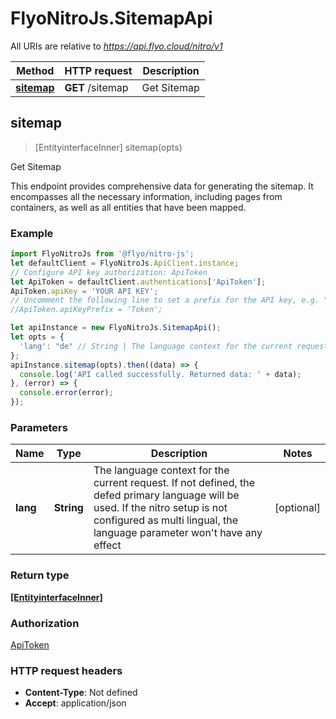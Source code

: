 # FlyoNitroJs.SitemapApi

All URIs are relative to *https://api.flyo.cloud/nitro/v1*

Method | HTTP request | Description
------------- | ------------- | -------------
[**sitemap**](SitemapApi.md#sitemap) | **GET** /sitemap | Get Sitemap



## sitemap

> [EntityinterfaceInner] sitemap(opts)

Get Sitemap

This endpoint provides comprehensive data for generating the sitemap. It encompasses all the necessary information, including pages from containers, as well as all entities that have been mapped.

### Example

```javascript
import FlyoNitroJs from '@flyo/nitro-js';
let defaultClient = FlyoNitroJs.ApiClient.instance;
// Configure API key authorization: ApiToken
let ApiToken = defaultClient.authentications['ApiToken'];
ApiToken.apiKey = 'YOUR API KEY';
// Uncomment the following line to set a prefix for the API key, e.g. "Token" (defaults to null)
//ApiToken.apiKeyPrefix = 'Token';

let apiInstance = new FlyoNitroJs.SitemapApi();
let opts = {
  'lang': "de" // String | The language context for the current request. If not defined, the defed primary language will be used. If the nitro setup is not configured as multi lingual, the language parameter won't have any effect
};
apiInstance.sitemap(opts).then((data) => {
  console.log('API called successfully. Returned data: ' + data);
}, (error) => {
  console.error(error);
});

```

### Parameters


Name | Type | Description  | Notes
------------- | ------------- | ------------- | -------------
 **lang** | **String**| The language context for the current request. If not defined, the defed primary language will be used. If the nitro setup is not configured as multi lingual, the language parameter won&#39;t have any effect | [optional] 

### Return type

[**[EntityinterfaceInner]**](EntityinterfaceInner.md)

### Authorization

[ApiToken](../README.md#ApiToken)

### HTTP request headers

- **Content-Type**: Not defined
- **Accept**: application/json

